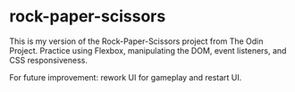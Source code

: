 # rock-paper-scissors
This is my version of the Rock-Paper-Scissors project from The Odin Project.
Practice using Flexbox, manipulating the DOM, event listeners, and CSS responsiveness. 

For future improvement: rework UI for gameplay and restart UI.